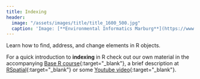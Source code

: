 ```yaml
---
title: Indexing
header:
  image: "/assets/images/title/title_1600_500.jpg"
  caption: 'Image: [**Environmental Informatics Marburg**](https://www.uni-marburg.de/en/fb19/disciplines/physisch/environmentalinformatics){:target="_blank"}'
---
```


Learn how to find, address, and change elements in R objects.
<!--more-->

For a quick introduction to **indexing** in R check out our own material in the accompanying 
[Base R course](https://geomoer.github.io/moer-base-r/unit04/unit04-01_Intro.html){:target="_blank"}, 
a brief description at [RSpatial](https://rspatial.org/intr/4-indexing.html){:target="_blank"} or
some [Youtube video](https://www.youtube.com/watch?v=nnx8_2Ckt-g){:target="_blank"}.






